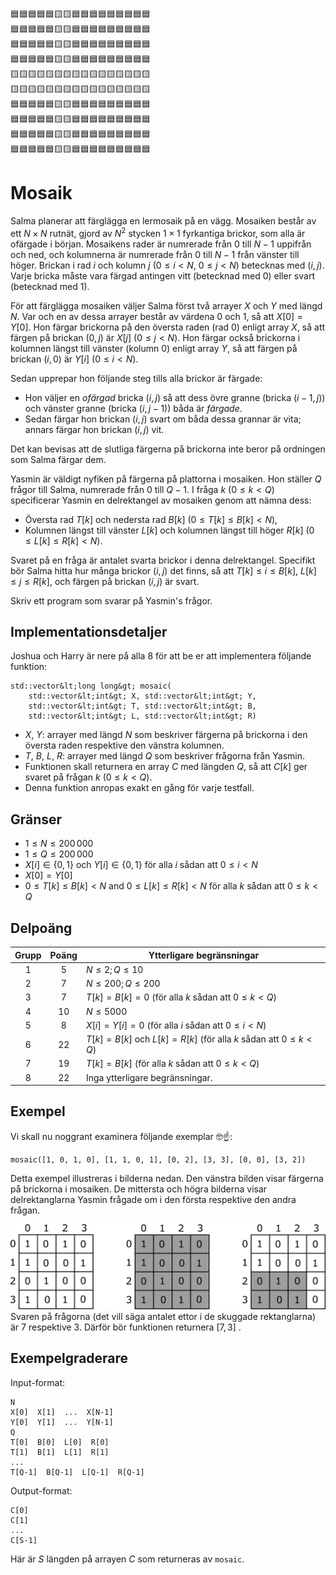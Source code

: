 🟦🟦🟦🟦🟦🟨🟨🟦🟦🟦🟦🟦🟦🟦🟦🟦<br/>
🟦🟦🟦🟦🟦🟨🟨🟦🟦🟦🟦🟦🟦🟦🟦🟦<br/>
🟦🟦🟦🟦🟦🟨🟨🟦🟦🟦🟦🟦🟦🟦🟦🟦<br/>
🟦🟦🟦🟦🟦🟨🟨🟦🟦🟦🟦🟦🟦🟦🟦🟦<br/>
🟨🟨🟨🟨🟨🟨🟨🟨🟨🟨🟨🟨🟨🟨🟨🟨<br/>
🟨🟨🟨🟨🟨🟨🟨🟨🟨🟨🟨🟨🟨🟨🟨🟨<br/>
🟦🟦🟦🟦🟦🟨🟨🟦🟦🟦🟦🟦🟦🟦🟦🟦<br/>
🟦🟦🟦🟦🟦🟨🟨🟦🟦🟦🟦🟦🟦🟦🟦🟦<br/>
🟦🟦🟦🟦🟦🟨🟨🟦🟦🟦🟦🟦🟦🟦🟦🟦<br/>
🟦🟦🟦🟦🟦🟨🟨🟦🟦🟦🟦🟦🟦🟦🟦🟦 <br/>
# Mosaik
Salma planerar att färglägga en lermosaik på en vägg.
Mosaiken består av ett $N \times N$ rutnät,
 gjord av $N^2$ stycken $1 \times 1$ fyrkantiga brickor, som alla är ofärgade i början.
Mosaikens rader är numrerade från $0$ till $N-1$ uppifrån och ned,
 och kolumnerna är numrerade från $0$ till $N-1$ från vänster till höger.
Brickan i rad $i$ och kolumn $j$ ($0 \leq i < N$, $0 \leq j < N$) betecknas med $(i,j)$.
Varje bricka måste vara färgad antingen vitt (betecknad med $0$) eller svart (betecknad med $1$).

För att färglägga mosaiken väljer Salma först två arrayer $X$ och $Y$ med längd $N$.
 Var och en av dessa arrayer består av värdena $0$ och $1$, så att $X[0] = Y[0]$.
Hon färgar brickorna på den översta raden (rad $0$) enligt array $X$,
 så att färgen på brickan $(0,j)$ är $X[j]$ ($0 \leq j < N$).
Hon färgar också brickorna i kolumnen längst till vänster (kolumn $0$) enligt array $Y$,
 så att färgen på brickan $(i,0)$ är $Y[i]$ ($0 \leq i < N$).

Sedan upprepar hon följande steg tills alla brickor är färgade:
* Hon väljer en *ofärgad* bricka $(i,j)$ så att
 dess övre granne (bricka $(i-1, j)$) och vänster granne (bricka $(i, j-1)$)
 båda är *färgade*.
* Sedan färgar hon brickan $(i,j)$ svart om båda dessa grannar är vita;
 annars färgar hon brickan $(i, j)$ vit.

Det kan bevisas att de slutliga färgerna på brickorna inte beror på 
ordningen som Salma färgar dem.

Yasmin är väldigt nyfiken på färgerna på plattorna i mosaiken.
Hon ställer $Q$ frågor till Salma, numrerade från $0$ till $Q-1$.
I fråga $k$ ($0 \leq k < Q$) specificerar Yasmin en delrektangel av mosaiken genom att nämna dess:
* Översta rad $T[k]$ och nedersta rad $B[k]$ ($0 \leq T[k] \leq B[k] < N$),
* Kolumnen längst till vänster $L[k]$ och kolumnen längst till höger $R[k]$ ($0 \leq L[k] \leq R[k] < N$).

Svaret på en fråga är antalet svarta brickor i denna delrektangel.
Specifikt bör Salma hitta hur många brickor $(i, j)$ det finns, så att $T[k] \leq i \leq B[k]$, $L[k] \leq j \leq R[k]$, och färgen på brickan $(i,j)$ är svart.

Skriv ett program som svarar på Yasmin's frågor.

## Implementationsdetaljer

Joshua och Harry är nere på alla 8 för att be er att implementera följande funktion:

```
std::vector&lt;long long&gt; mosaic(
	std::vector&lt;int&gt; X, std::vector&lt;int&gt; Y,
    std::vector&lt;int&gt; T, std::vector&lt;int&gt; B,
    std::vector&lt;int&gt; L, std::vector&lt;int&gt; R)
```


* $X$, $Y$: arrayer med längd $N$ som beskriver färgerna på brickorna
 i den översta raden respektive den vänstra kolumnen.
* $T$, $B$, $L$, $R$: arrayer med längd $Q$ som beskriver frågorna från Yasmin.
* Funktionen skall returnera en array $C$ med längden $Q$,
 så att $C[k]$ ger svaret på frågan $k$ ($0 \leq k < Q$).
* Denna funktion anropas exakt en gång för varje testfall.

## Gränser

* $1 \leq N \leq 200\,000$
* $1 \leq Q \leq 200\,000$
* $X[i] \in \{0, 1\}$ och $Y[i] \in \{0, 1\}$
 för alla $i$ sådan att $0 \leq i < N$
* $X[0] = Y[0]$
* $0 \leq T[k] \leq B[k] < N$ and $0 \leq L[k] \leq R[k] < N$
 för alla $k$ sådan att $0 \leq k < Q$

## Delpoäng

| Grupp | Poäng | Ytterligare begränsningar |
| :-----: | :----: | ---------------------- |
| 1       | $5$    | $N \leq 2; Q \leq 10$
| 2       | $7$    | $N \leq 200; Q \leq 200$
| 3       | $7$    | $T[k] = B[k] = 0$ (för alla $k$ sådan att $0 \leq k < Q$)
| 4       | $10$   | $N \leq 5000$
| 5       | $8$    | $X[i] = Y[i] = 0$ (för alla $i$ sådan att $0 \leq i < N$)
| 6       | $22$   | $T[k] = B[k]$ och $L[k] = R[k]$ (för alla $k$ sådan att $0 \leq k < Q$)
| 7       | $19$   | $T[k] = B[k]$ (för alla $k$ sådan att $0 \leq k < Q$)
| 8       | $22$   | Inga ytterligare begränsningar.

## Exempel

Vi skall nu noggrant examinera följande exemplar 🤓☝️:

```
mosaic([1, 0, 1, 0], [1, 1, 0, 1], [0, 2], [3, 3], [0, 0], [3, 2])
```

Detta exempel illustreras i bilderna nedan.
Den vänstra bilden visar färgerna på brickorna i mosaiken.
De mittersta och högra bilderna visar delrektanglarna
 Yasmin frågade om i den första respektive den andra frågan.

![](example.png "550")
Svaren på frågorna
 (det vill säga antalet ettor i de skuggade rektanglarna)
 är 7 respektive 3.
Därför bör funktionen returnera $[7, 3]$ .


## Exempelgraderare

Input-format:

```
N
X[0]  X[1]  ...  X[N-1]
Y[0]  Y[1]  ...  Y[N-1]
Q
T[0]  B[0]  L[0]  R[0]
T[1]  B[1]  L[1]  R[1]
...
T[Q-1]  B[Q-1]  L[Q-1]  R[Q-1]
```

Output-format:

```
C[0]
C[1]
...
C[S-1]
```

Här är $S$ längden på arrayen $C$ som returneras av `mosaic`.
